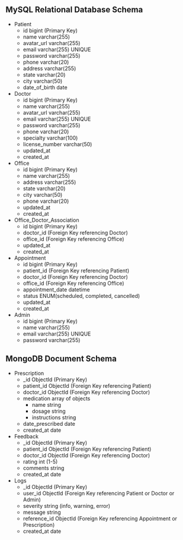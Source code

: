 ## MySQL Relational Database Schema

- Patient
  - id bigint (Primary Key)
  - name varchar(255)
  - avatar_url varchar(255)
  - email varchar(255) UNIQUE
  - password varchar(255)
  - phone varchar(20)
  - address varchar(255)
  - state varchar(20)
  - city varchar(50)
  - date_of_birth date
- Doctor
  - id bigint (Primary Key)
  - name varchar(255)
  - avatar_url varchar(255)
  - email varchar(255) UNIQUE
  - password varchar(255)
  - phone varchar(20)
  - specialty varchar(100)
  - license_number varchar(50)
  - updated_at
  - created_at
- Office
  - id bigint (Primary Key)
  - name varchar(255)
  - address varchar(255)
  - state varchar(20)
  - city varchar(50)
  - phone varchar(20)
  - updated_at
  - created_at
- Office_Doctor_Association
  - id bigint (Primary Key)
  - doctor_id (Foreign Key referencing Doctor)
  - office_id (Foreign Key referencing Office)
  - updated_at
  - created_at
- Appointment
  - id bigint (Primary Key)
  - patient_id (Foreign Key referencing Patient)
  - doctor_id (Foreign Key referencing Doctor)
  - office_id (Foreign Key referencing Office)
  - appointment_date datetime
  - status ENUM(scheduled, completed, cancelled)
  - updated_at
  - created_at
- Admin
  - id bigint (Primary Key)
  - name varchar(255)
  - email varchar(255) UNIQUE
  - password varchar(255)

## MongoDB Document Schema
- Prescription
  - _id ObjectId (Primary Key)
  - patient_id ObjectId (Foreign Key referencing Patient)
  - doctor_id ObjectId (Foreign Key referencing Doctor)
  - medication array of objects
    - name string
    - dosage string
    - instructions string
  - date_prescribed date
  - created_at date
- Feedback
  - _id ObjectId (Primary Key)
  - patient_id ObjectId (Foreign Key referencing Patient)
  - doctor_id ObjectId (Foreign Key referencing Doctor)
  - rating int (1-5)
  - comments string
  - created_at date
- Logs
  - _id ObjectId (Primary Key)
  - user_id ObjectId (Foreign Key referencing Patient or Doctor or Admin)
  - severity string (info, warning, error)
  - message string
  - reference_id ObjectId (Foreign Key referencing Appointment or Prescription)
  - created_at date
